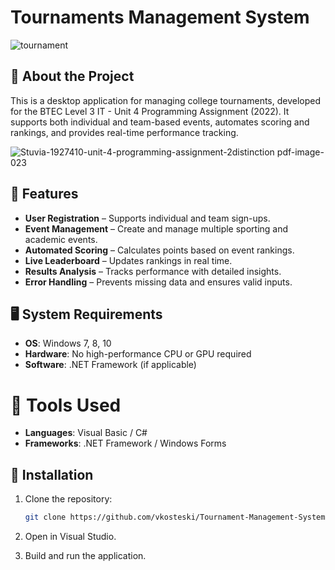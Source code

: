 # Tournaments Management System  
![tournament](https://github.com/user-attachments/assets/313740f5-f202-4c15-a074-f2623be509db)

## 📌 About the Project                                                                              
This is a desktop application for managing college tournaments, developed for the BTEC Level 3 IT - Unit 4 Programming Assignment (2022). It supports both individual and team-based events, automates scoring and rankings, and provides real-time performance tracking.  

![Stuvia-1927410-unit-4-programming-assignment-2distinction pdf-image-023](https://github.com/user-attachments/assets/34fc9ea4-6316-4eb6-ac9c-cb102ab2d81e)




## 🚀 Features  
- **User Registration** – Supports individual and team sign-ups.  
- **Event Management** – Create and manage multiple sporting and academic events.  
- **Automated Scoring** – Calculates points based on event rankings.  
- **Live Leaderboard** – Updates rankings in real time.  
- **Results Analysis** – Tracks performance with detailed insights.  
- **Error Handling** – Prevents missing data and ensures valid inputs.  

## 🖥️ System Requirements
- **OS**: Windows 7, 8, 10
- **Hardware**: No high-performance CPU or GPU required
- **Software**: .NET Framework (if applicable)

# 🔧 Tools Used
- **Languages**: Visual Basic / C#
- **Frameworks**: .NET Framework / Windows Forms

## 📌 Installation  
1. Clone the repository:  
   ```sh
   git clone https://github.com/vkosteski/Tournament-Management-System.git

2. Open in Visual Studio.

3. Build and run the application.
